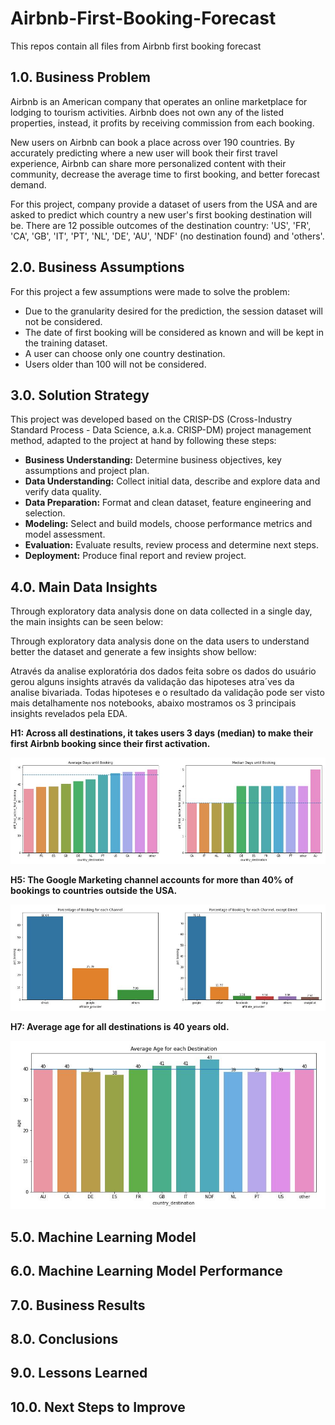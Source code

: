 # Airbnb-First-Booking-Forecast

This repos contain all files from Airbnb first booking forecast 

## 1.0. Business Problem

Airbnb is an American company that operates an online marketplace for lodging to tourism activities. Airbnb does not own 
any of the listed properties, instead, it profits by receiving commission from each booking. 

New users on Airbnb can book a place across over 190 countries. By accurately predicting where a new user will book their
first travel experience, Airbnb can share more personalized content with their community, decrease the average time to 
first booking, and better forecast demand. 

For this project, company provide a dataset of users from the USA and are asked to predict which country a new user's
first booking destination will be. There are 12 possible outcomes of the destination country: 'US', 'FR', 'CA', 'GB', 
'IT', 'PT', 'NL', 'DE', 'AU', 'NDF' (no destination found) and 'others'.

## 2.0. Business Assumptions

For this project a few assumptions were made to solve the problem:
- Due to the granularity desired for the prediction, the session dataset will not be considered.
- The date of first booking will be considered as known and will be kept in the training dataset. 
- A user can choose only one country destination.
- Users older than 100 will not be considered.

## 3.0. Solution Strategy

This project was developed based on the CRISP-DS (Cross-Industry Standard Process - Data Science, a.k.a. CRISP-DM) 
project management method, adapted to the project at hand by following these steps:

- **Business Understanding:** Determine business objectives, key assumptions and project plan. 
- **Data Understanding:** Collect initial data, describe and explore data and verify data quality.
- **Data Preparation:** Format and clean dataset, feature engineering and selection.
- **Modeling:** Select and build models, choose performance metrics and model assessment. 
- **Evaluation:** Evaluate results, review process and determine next steps.
- **Deployment:** Produce final report and review project.

## 4.0. Main Data Insights

Through exploratory data analysis done on data collected in a single day, the main insights can be seen below:

Through exploratory data analysis done on the data users to understand better the dataset and generate a few insights 
show bellow:

Através da analise exploratória dos dados feita sobre os dados do usuário gerou alguns insights através da validação das 
hipoteses atra´ves da analise bivariada. Todas hipoteses e o resultado da validação pode ser visto mais detalhamente nos
notebooks, abaixo mostramos os 3 principais insights revelados pela EDA.

**H1: Across all destinations, it takes users 3 days (median) to make their first Airbnb booking since their first 
activation.**

![](Images/data_insights_01.JPG)

**H5: The Google Marketing channel accounts for more than 40% of bookings to countries outside the USA.**

![](Images/data_insights_05.JPG)

**H7: Average age for all destinations is 40 years old.**

![](Images/data_insights_07.JPG)


## 5.0. Machine Learning Model

## 6.0. Machine Learning Model Performance

## 7.0. Business Results

## 8.0. Conclusions

## 9.0. Lessons Learned

## 10.0. Next Steps to Improve